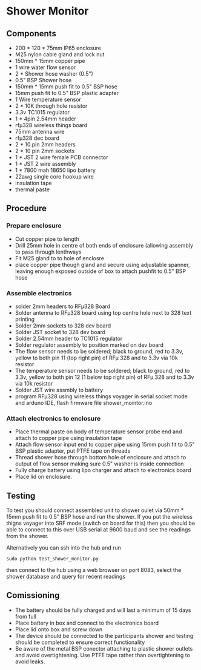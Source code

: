 # Shower Monitor
## Components

- 200 * 120 * 75mm  IP65 enclosure
- M25 nylon cable gland and lock nut
- 150mm * 15mm copper pipe
- 1 wire water flow sensor
- 2 * Shower hose washer (0.5")
- 0.5" BSP Shower hose
- 150mm * 15mm push fit to 0.5" BSP hose
- 15mm push fit to 0.5" BSP plastic adapter
- 1 Wire temperature sensor
- 2 * 10K through hole resistor
- 3.3v TC1015 regulator
- 1 * 4pin 2.54mm header
- rfµ328 wireless things board
- 75mm antenna wire
- rfµ328 dec board
- 2 * 10 pin 2mm headers
- 2 * 10 pin 2mm sockets
- 1 * JST 2 wire female PCB connector
- 1 * JST 2 wire assembly
- 1 * 7800 mah 18650 lipo battery
- 22awg single core hookup wire
- insulation tape
- thermal paste

## Procedure

### Prepare enclosure
- Cut copper pipe to length
- Drill 25mm hole in centre of both ends of enclosure (allowing assembly to pass through lenthways
- Fit M25 gland to to hole of enclosre
- place copper pipe though gland and secure using adjustable spanner, leaving enough exposed outside of box to attach pushfit to 0.5" BSP hose

### Assemble electronics
- solder 2mm headers to RFµ328 Board
- Solder antenna to RFµ328 board using top centre hole next to 328 text printing
- Solder 2mm sockets to 328 dev board
- Solder JST socket to 328 dev board
- Solder 2.54mm header to TC1015 regulator
- Solder regulator assembly to position marked on dev board
- The flow sensor needs to be soldered; black to ground, red to 3.3v, yellow to both pin 11 (top right pin) of RFµ 328 and to 3.3v via 10k resistor 
- The temperature sensor needs to be soldered; black to ground, red to 3.3v, yellow to both pin 12 (1 below top right pin) of RFµ 328 and to 3.3v via 10k resistor 
- Solder JST wire assmbly to battery
- program RFµ328 using wireless things voyager in serial socket mode and arduno IDE, flash firmware file shower_mointor.ino

### Attach electronics to enclosure 
- Place thermal paste on body of temperature sensor probe end and attach to copper pipe using insulation tape
- Attach flow sensor input end to copper pipe using 15mm push fit to 0.5" BSP plastic adapter, put PTFE tape on threads
- Thread shower hose through bottom hole of enclosure and attach to output of flow sensor making sure 0.5" washer is inside connection
- Fully charge battery using lipo charger and attach to electronics board
- Place lid on enclosure. 

## Testing

To test you should connect assembled unit to shower oulet via 50mm * 15mm push fit to 0.5" BSP hose and run the shower. If you put the wireless thigns voyager into SRF mode (switch on board for this) then you should be able to connect to this over USB serial at 9600 baud and see the readings from the shower.

Alternatively you can ssh into the hub and run
``` 
sudo python test_shower_monitor.py 

```
then connect to the hub using a web browser on port 8083, select the shower database and query for recent readings

## Comissioning

- The battery should be fully charged and will last a minimum of 15 days from full
- Place battery in box and connect to the electronics board
- Place lid onto box and screw down
- The device should be connected to the participants shower and testing should be completed to ensure correct functionality
- Be aware of the metal BSP conector attaching to plastic shower outlets and avoid overtightening. Use PTFE tape rather than overtightening to avoid leaks.



